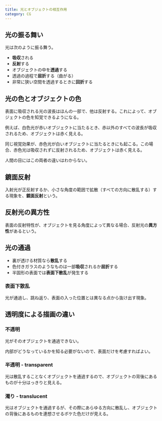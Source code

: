 ```yaml
---
title: 光とオブジェクトの相互作用
category: CG
---
```


## 光の振る舞い

光は次のように振る舞う。

- **吸収**される
- **反射**する
- オブジェクトの中を**透過**する
- 透過の過程で**屈折**する（曲がる）
- 非常に狭い空間を透過するときに**回折**する

## 光の色とオブジェクトの色

表面に吸収される光の波長はほんの一部で、他は反射する。これによって、オブジェクトの色を知覚できるようになる。

例えば、白色光が赤いオブジェクトに当たるとき、赤以外のすべての波長が吸収されるため、オブジェクトは赤く見える。

同じ視覚効果が、赤色光が白いオブジェクトに当たるときにも起こる。この場合、赤色光は吸収されずに反射されるため、オブジェクトは赤く見える。

人間の目にはこの両者の違いはわからない。

## 鏡面反射

入射光が正反射するか、小さな角度の範囲で拡散（すべての方向に散乱する）する現象を、**鏡面反射**という。

## 反射光の異方性

表面の反射特性が、オブジェクトを見る角度によって異なる場合、反射光の**異方性**があるという。

## 光の通過

- 裏が透ける材質なら**散乱**する
- 色付きガラスのようなものは一部**吸収**されるか**屈折**する
- 半固形の表面では**表面下散乱**が発生する

### 表面下散乱

光が通過し、跳ね返り、表面の入った位置とは異なる点から抜け出す現象。

## 透明度による描画の違い

### 不透明

光がそのオブジェクトを通過できない。

内部がどうなっているかを知る必要がないので、表面だけを考慮すればよい。

### 半透明 - transparent

光は散乱することなくオブジェクトを通過するので、オブジェクトの背後にあるものが十分はっきりと見える。

### 濁り - translucent

光はオブジェクトを通過するが、その際にあらゆる方向に散乱し、オブジェクトの背後にあるものを連想させるボケた色だけが見える。
